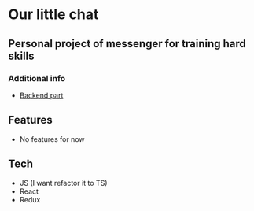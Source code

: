 # Our little chat
## Personal project of messenger for training hard skills

### Additional info
- [Backend part](https://github.com/vr009/our-little-chatik)

## Features
- No features for now

## Tech
- JS (I want refactor it to TS)
- React
- Redux
